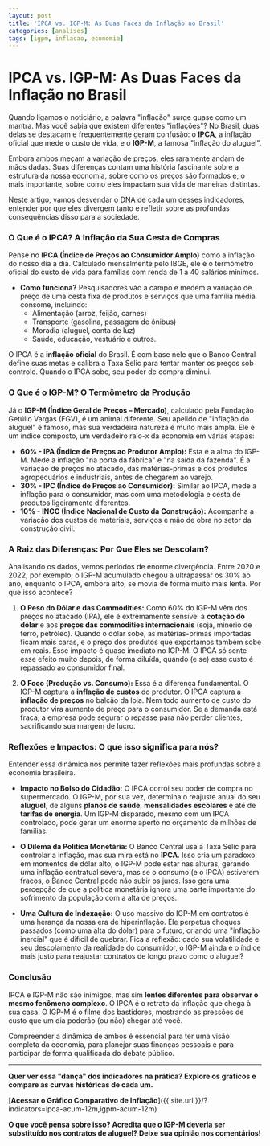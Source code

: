 ```yaml
---
layout: post
title: 'IPCA vs. IGP-M: As Duas Faces da Inflação no Brasil'
categories: [analises]
tags: [igpm, inflacao, economia]
---
```


# IPCA vs. IGP-M: As Duas Faces da Inflação no Brasil

Quando ligamos o noticiário, a palavra "inflação" surge quase como um mantra. Mas você sabia que existem diferentes "inflações"? No Brasil, duas delas se destacam e frequentemente geram confusão: o **IPCA**, a inflação oficial que mede o custo de vida, e o **IGP-M**, a famosa "inflação do aluguel".

Embora ambos meçam a variação de preços, eles raramente andam de mãos dadas. Suas diferenças contam uma história fascinante sobre a estrutura da nossa economia, sobre como os preços são formados e, o mais importante, sobre como eles impactam sua vida de maneiras distintas.

Neste artigo, vamos desvendar o DNA de cada um desses indicadores, entender por que eles divergem tanto e refletir sobre as profundas consequências disso para a sociedade.

### O Que é o IPCA? A Inflação da Sua Cesta de Compras

Pense no **IPCA (Índice de Preços ao Consumidor Amplo)** como a inflação do nosso dia a dia. Calculado mensalmente pelo IBGE, ele é o termômetro oficial do custo de vida para famílias com renda de 1 a 40 salários mínimos.

* **Como funciona?** Pesquisadores vão a campo e medem a variação de preço de uma cesta fixa de produtos e serviços que uma família média consome, incluindo:
    * Alimentação (arroz, feijão, carnes)
    * Transporte (gasolina, passagem de ônibus)
    * Moradia (aluguel, conta de luz)
    * Saúde, educação, vestuário e outros.

O IPCA é a **inflação oficial** do Brasil. É com base nele que o Banco Central define suas metas e calibra a Taxa Selic para tentar manter os preços sob controle. Quando o IPCA sobe, seu poder de compra diminui.

### O Que é o IGP-M? O Termômetro da Produção

Já o **IGP-M (Índice Geral de Preços – Mercado)**, calculado pela Fundação Getúlio Vargas (FGV), é um animal diferente. Seu apelido de "inflação do aluguel" é famoso, mas sua verdadeira natureza é muito mais ampla. Ele é um índice composto, um verdadeiro raio-x da economia em várias etapas:

* **60% - IPA (Índice de Preços ao Produtor Amplo):** Esta é a alma do IGP-M. Mede a inflação "na porta da fábrica" e "na saída da fazenda". É a variação de preços no atacado, das matérias-primas e dos produtos agropecuários e industriais, antes de chegarem ao varejo.
* **30% - IPC (Índice de Preços ao Consumidor):** Similar ao IPCA, mede a inflação para o consumidor, mas com uma metodologia e cesta de produtos ligeiramente diferentes.
* **10% - INCC (Índice Nacional de Custo da Construção):** Acompanha a variação dos custos de materiais, serviços e mão de obra no setor da construção civil.

### A Raiz das Diferenças: Por Que Eles se Descolam?

Analisando os dados, vemos períodos de enorme divergência. Entre 2020 e 2022, por exemplo, o IGP-M acumulado chegou a ultrapassar os 30% ao ano, enquanto o IPCA, embora alto, se movia de forma muito mais lenta. Por que isso acontece?

1.  **O Peso do Dólar e das Commodities:** Como 60% do IGP-M vêm dos preços no atacado (IPA), ele é extremamente sensível à **cotação do dólar** e aos **preços das commodities internacionais** (soja, minério de ferro, petróleo). Quando o dólar sobe, as matérias-primas importadas ficam mais caras, e o preço dos produtos que exportamos também sobe em reais. Esse impacto é quase imediato no IGP-M. O IPCA só sente esse efeito muito depois, de forma diluída, quando (e se) esse custo é repassado ao consumidor final.

2.  **O Foco (Produção vs. Consumo):** Essa é a diferença fundamental. O IGP-M captura a **inflação de custos** do produtor. O IPCA captura a **inflação de preços** no balcão da loja. Nem todo aumento de custo do produtor vira aumento de preço para o consumidor. Se a demanda está fraca, a empresa pode segurar o repasse para não perder clientes, sacrificando sua margem de lucro.

### Reflexões e Impactos: O que isso significa para nós?

Entender essa dinâmica nos permite fazer reflexões mais profundas sobre a economia brasileira.

* **Impacto no Bolso do Cidadão:** O IPCA corrói seu poder de compra no supermercado. O IGP-M, por sua vez, determina o reajuste anual do seu **aluguel**, de alguns **planos de saúde**, **mensalidades escolares** e até de **tarifas de energia**. Um IGP-M disparado, mesmo com um IPCA controlado, pode gerar um enorme aperto no orçamento de milhões de famílias.

* **O Dilema da Política Monetária:** O Banco Central usa a Taxa Selic para controlar a inflação, mas sua mira está no **IPCA**. Isso cria um paradoxo: em momentos de dólar alto, o IGP-M pode estar nas alturas, gerando uma inflação contratual severa, mas se o consumo (e o IPCA) estiverem fracos, o Banco Central pode não subir os juros. Isso gera uma percepção de que a política monetária ignora uma parte importante do sofrimento da população com a alta de preços.

* **Uma Cultura de Indexação:** O uso massivo do IGP-M em contratos é uma herança da nossa era de hiperinflação. Ele perpetua choques passados (como uma alta do dólar) para o futuro, criando uma "inflação inercial" que é difícil de quebrar. Fica a reflexão: dado sua volatilidade e seu descolamento da realidade do consumidor, o IGP-M ainda é o índice mais justo para reajustar contratos de longo prazo como o aluguel?

### Conclusão

IPCA e IGP-M não são inimigos, mas sim **lentes diferentes para observar o mesmo fenômeno complexo**. O IPCA é o retrato da inflação que chega à sua casa. O IGP-M é o filme dos bastidores, mostrando as pressões de custo que um dia poderão (ou não) chegar até você.

Compreender a dinâmica de ambos é essencial para ter uma visão completa da economia, para planejar suas finanças pessoais e para participar de forma qualificada do debate público.

---

**Quer ver essa "dança" dos indicadores na prática? Explore os gráficos e compare as curvas históricas de cada um.**

[**Acessar o Gráfico Comparativo de Inflação**]({{ site.url }}/?indicators=ipca-acum-12m,igpm-acum-12m)

**O que você pensa sobre isso? Acredita que o IGP-M deveria ser substituído nos contratos de aluguel? Deixe sua opinião nos comentários!**